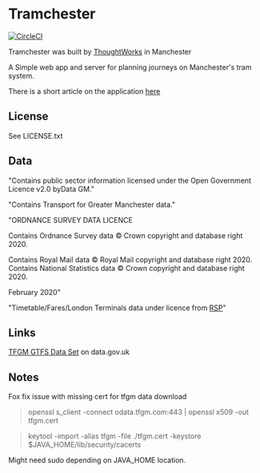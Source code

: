 

Tramchester 
===========
[![CircleCI](https://dl.circleci.com/status-badge/img/gh/cartwrightian/tramchester_ic/tree/master.svg?style=svg)](https://dl.circleci.com/status-badge/redirect/gh/cartwrightian/tramchester_ic/tree/master)

Tramchester was built by [ThoughtWorks](http://www.thoughtworks.com) in Manchester

A Simple web app and server for planning journeys on Manchester's tram system.

There is a short article on the application
[here](https://www.thoughtworks.com/insights/blog/helping-people-navigate-public-tram-network)

License
-------
See LICENSE.txt

Data
----

"Contains public sector information licensed under the Open Government Licence v2.0 byData GM."

"Contains Transport for Greater Manchester data."

"ORDNANCE SURVEY DATA LICENCE
 
 Contains Ordnance Survey data © Crown copyright and database right 2020.
 
 Contains Royal Mail data © Royal Mail copyright and database right 2020.
 Contains National Statistics data © Crown copyright and database right 2020.
 
 February 2020"

"Timetable/Fares/London Terminals data under licence from [RSP](http://www.raildeliverygroup.com/)"

Links
-----

[TFGM GTFS Data Set](https://www.data.gov.uk/dataset/c3ca6469-7955-4a57-8bfc-58ef2361b797/gm-public-transport-schedules-gtfs-dataset) on data.gov.uk

Notes
-----
Fox fix issue with missing cert for tfgm data download

> openssl s_client -connect odata.tfgm.com:443 | openssl x509 -out tfgm.cert

> keytool -import -alias tfgm -file ./tfgm.cert -keystore $JAVA_HOME/lib/security/cacerts

Might need sudo depending on JAVA_HOME location.




